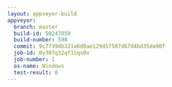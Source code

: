 ```yaml
---
layout: appveyor-build
appveyor:
  branch: master
  build-id: 50247859
  build-number: 598
  commit: 9c7739db321a6d8ae129d57507d67d4bd35da90f
  job-id: 0y387q32qf1iqs0v
  job-number: 1
  os-name: Windows
  test-result: 0
---
```


